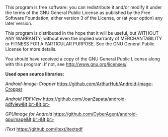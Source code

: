 This program is free software: you can redistribute it and/or modify
it under the terms of the GNU General Public License as published by
the Free Software Foundation, either version 3 of the License, or
(at your option) any later version.

This program is distributed in the hope that it will be useful,
but WITHOUT ANY WARRANTY; without even the implied warranty of
MERCHANTABILITY or FITNESS FOR A PARTICULAR PURPOSE. See the
GNU General Public License for more details.

You should have received a copy of the GNU General Public License
along with this program. If not, see <http://www.gnu.org/licenses/>.

**Used open source libraries:**

_Android-Image-Cropper_
https://github.com/ArthurHub/Android-Image-Cropper

_Android PDFView_
https://github.com/JoanZapata/android-pdfview&lt;br>&lt;br>

_GPUImage for Android_
https://github.com/CyberAgent/android-gpuimage&lt;br>&lt;br>

_iText_
https://github.com/itext/itextpdf